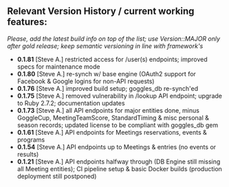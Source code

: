 ## Relevant Version History / current working features:

_Please, add the latest build info on top of the list; use Version::MAJOR only after gold release; keep semantic versioning in line with framework's_

- **0.1.81** [Steve A.] restricted access for /user(s) endpoints; improved specs for maintenance mode
- **0.1.80** [Steve A.] re-synch w/ base engine (OAuth2 support for Facebook & Google logins for non-API requests)
- **0.1.76** [Steve A.] improved build setup; goggles_db re-synch'ed
- **0.1.75** [Steve A.] removed vulnerability in /lookup API endpoint; upgrade to Ruby 2.7.2; documentation updates
- **0.1.73** [Steve A.] all API endpoints for major entities done, minus GoggleCup, MeetingTeamScore, StandardTiming & misc personal & season records; updated license to be compliant with goggles_db gem
- **0.1.61** [Steve A.] API endpoints for Meetings reservations, events & programs
- **0.1.54** [Steve A.] API endpoints up to Meetings & entries (no events or results)
- **0.1.21** [Steve A.] API endpoints halfway through (DB Engine still missing all Meeting entities); CI pipeline setup & basic Docker builds (production deployment still postponed)
